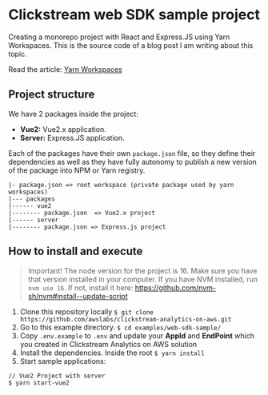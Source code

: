 # Clickstream web SDK sample project

Creating a monorepo project with React and Express.JS using Yarn Workspaces. This is the source code of a blog post I am writing about this topic.

Read the article: [Yarn Workspaces](https://classic.yarnpkg.com/lang/en/docs/workspaces/)

## Project structure

We have 2 packages inside the project:

- **Vue2:** Vue2.x application.
- **Server:** Express.JS application.

Each of the packages have their own `package.json` file, so they define their dependencies as well as they have fully autonomy to publish a new version of the package into NPM or Yarn registry.

```
|- package.json => root workspace (private package used by yarn workspaces)
|--- packages
|------ vue2
|-------- package.json  => Vue2.x project
|------ server
|-------- package.json => Express.js project
```

## How to install and execute

> Important! The node version for the project is 16. Make sure you have that version installed in your computer. If you have NVM installed, run `nvm use 16`. If not, install it here: https://github.com/nvm-sh/nvm#install--update-script

1. Clone this repository locally `$ git clone https://github.com/awslabs/clickstream-analytics-on-aws.git`
2. Go to this example directory. `$ cd examples/web-sdk-sample/`
3. Copy `.env.example` to `.env` and update your **AppId** and **EndPoint** which you created in Clickstream Analytics on AWS solution
4. Install the dependencies. Inside the root `$ yarn install`
5. Start sample applications:

```
// Vue2 Project with server
$ yarn start-vue2
```
